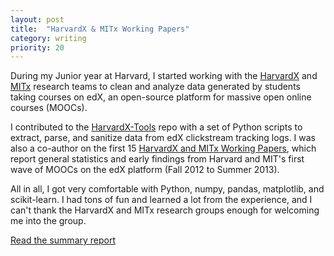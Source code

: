 ```yaml
---
layout: post
title:  "HarvardX & MITx Working Papers"
category: writing
priority: 20
---
```

During my Junior year at Harvard, I started working with the [HarvardX](http://harvardx.harvard.edu/) and [MITx](http://odl.mit.edu/beyond-campus/mitx-edx-moocs) research teams to clean and analyze data generated by students taking courses on edX, an open-source platform for massive open online courses (MOOCs). 

I contributed to the [HarvardX-Tools](https://github.com/jimwaldo/HarvardX-Tools) repo with a set of Python scripts to extract, parse, and sanitize data from edX clickstream tracking logs. I was also a co-author on the first 15 [HarvardX and MITx Working Papers](http://papers.ssrn.com/sol3/papers.cfm?abstract_id=2381263), which report general statistics and early findings from Harvard and MIT's first wave of MOOCs on the edX platform (Fall 2012 to Summer 2013). 

All in all, I got very comfortable with Python, numpy, pandas, matplotlib, and scikit-learn. I had tons of fun and learned a lot from the experience, and I can't thank the HarvardX and MITx research groups enough for welcoming me into the group. 

[Read the summary report](http://papers.ssrn.com/sol3/papers.cfm?abstract_id=2381263)